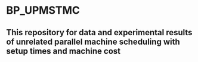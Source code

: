 # BP_UPMSTMC
## This repository  for data and experimental results of unrelated parallel machine scheduling with setup times and machine cost 
### 
